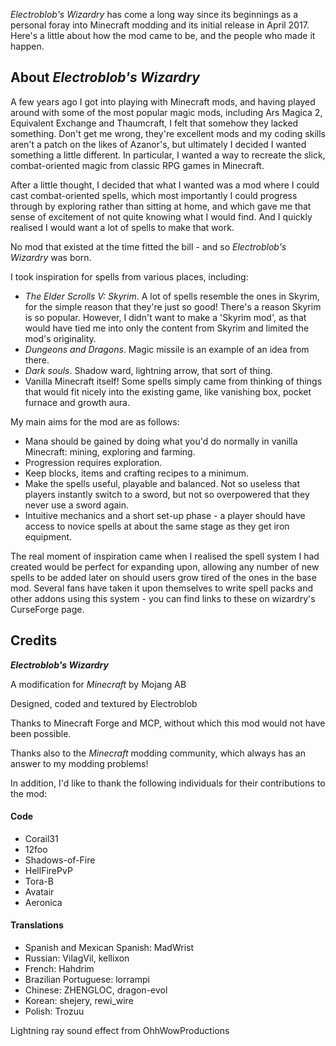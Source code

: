 _Electroblob's Wizardry_ has come a long way since its beginnings as a personal foray into Minecraft modding and its initial release in April 2017. Here's a little about how the mod came to be, and the people who made it happen.

## About _Electroblob's Wizardry_

A few years ago I got into playing with Minecraft mods, and having played around with some of the most popular magic mods, including Ars Magica 2, Equivalent Exchange and Thaumcraft, I felt that somehow they lacked something. Don't get me wrong, they're excellent mods and my coding skills aren't a patch on the likes of Azanor's, but ultimately I decided I wanted something a little different. In particular, I wanted a way to recreate the slick, combat-oriented magic from classic RPG games in Minecraft.

After a little thought, I decided that what I wanted was a mod where I could cast combat-oriented spells, which most importantly I could progress through by exploring rather than sitting at home, and which gave me that sense of excitement of not quite knowing what I would find. And I quickly realised I would want a lot of spells to make that work.

No mod that existed at the time fitted the bill - and so _Electroblob's Wizardry_ was born.

I took inspiration for spells from various places, including:
- _The Elder Scrolls V: Skyrim_. A lot of spells resemble the ones in Skyrim, for the simple reason that they're just so good! There's a reason Skyrim is so popular. However, I didn't want to make a 'Skyrim mod', as that would have tied me into only the content from Skyrim and limited the mod's originality.
- _Dungeons and Dragons_. Magic missile is an example of an idea from there.
- _Dark souls_. Shadow ward, lightning arrow, that sort of thing.
- Vanilla Minecraft itself! Some spells simply came from thinking of things that would fit nicely into the existing game, like vanishing box, pocket furnace and growth aura.

My main aims for the mod are as follows:
- Mana should be gained by doing what you'd do normally in vanilla Minecraft: mining, exploring and farming.
- Progression requires exploration.
- Keep blocks, items and crafting recipes to a minimum.
- Make the spells useful, playable and balanced. Not so useless that players instantly switch to a sword, but not so overpowered that they never use a sword again.
- Intuitive mechanics and a short set-up phase - a player should have access to novice spells at about the same stage as they get iron equipment.

The real moment of inspiration came when I realised the spell system I had created would be perfect for expanding upon, allowing any number of new spells to be added later on should users grow tired of the ones in the base mod. Several fans have taken it upon themselves to write spell packs and other addons using this system - you can find links to these on wizardry's CurseForge page.

## Credits

**_Electroblob's Wizardry_**

A modification for _Minecraft_ by Mojang AB

Designed, coded and textured by Electroblob

Thanks to Minecraft Forge and MCP, without which this mod would not have been possible.

Thanks also to the _Minecraft_ modding community, which always has an answer to my modding problems!

In addition, I'd like to thank the following individuals for their contributions to the mod:

#### Code

- Corail31
- 12foo
- Shadows-of-Fire
- HellFirePvP
- Tora-B
- Avatair
- Aeronica

#### Translations

- Spanish and Mexican Spanish: MadWrist 
- Russian: VilagVil, kellixon 
- French: Hahdrim 
- Brazilian Portuguese: lorrampi 
- Chinese: ZHENGLOC, dragon-evol 
- Korean: shejery, rewi_wire 
- Polish: Trozuu

Lightning ray sound effect from OhhWowProductions